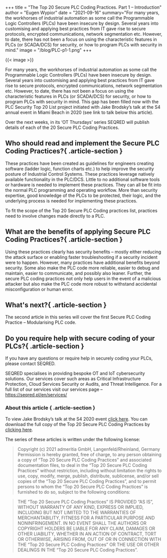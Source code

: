 +++
title = "The Top 20 Secure PLC Coding Practices. Part 1 – Introduction"
author = "Eugen Wypior"
date = "2021-09-16"
summary="For many years, the workhorses of industrial automation as some call the Programmable Logic Controllers (PLCs) have been insecure by design. Several years into customising and applying best practices from IT gave rise to secure protocols, encrypted communications, network segmentation etc. However, to date, there has not been a focus on using the characteristic features in PLCs (or SCADA/DCS) for security, or how to program PLCs with security in mind."
image = "/blog/PLC-p1-1.png"
+++

{{< image >}}

For many years, the workhorses of industrial automation as some call the Programmable Logic Controllers (PLCs) have been insecure by design. Several years into customising and applying best practices from IT gave rise to secure protocols, encrypted communications, network segmentation etc. However, to date, there has not been a focus on using the characteristic features in PLCs (or SCADA/DCS) for security, or how to program PLCs with security in mind. This gap has been filled now with the PLC Security Top 20 List project initiated with Jake Brodsky’s talk at the S4 annual event in Miami Beach in 2020 (see link to talk below this article).

Over the next weeks, in its ‘OT Thursdays’ series SEQRED will publish details of each of the 20 Secure PLC Coding Practices.

## Who should read and implement the Secure PLC Coding Practices?{ .article-section }

These practices have been created as guidelines for engineers creating software (ladder logic, function charts etc.) to help improve the security posture of Industrial Control Systems. These practices leverage natively available functionality in the PLC/DCS. Little to no additional software tools or hardware is needed to implement these practices. They can all be fit into the normal PLC programming and operating workflow. More than security expertise, good knowledge of the PLCs to be protected, their logic, and the underlying process is needed for implementing these practices.

To fit the scope of the Top 20 Secure PLC Coding practices list, practices need to involve changes made directly to a PLC.

## What are the benefits of applying Secure PLC Coding Practices?{ .article-section }

Using these practices clearly has security benefits – mostly either reducing the attack surface or enabling faster troubleshooting if a security incident were to happen. However, many practices have additional benefits beyond security. Some also make the PLC code more reliable, easier to debug and maintain, easier to communicate, and possibly also leaner. Further, the secure PLC coding practices not only help users in the event of a malicious attacker but also make the PLC code more robust to withstand accidental misconfiguration or human error.

## What's next?{ .article-section }

The second article in this series will cover the first Secure PLC Coding Practice – Modularising PLC code. 

## Do you require help with secure coding of your PLCs?{ .article-section }

If you have any questions or require help in securely coding your PLCs, please contact SEQRED.

SEQRED specialises in providing bespoke OT and IoT cybersecurity solutions. Our services cover such areas as Critical Infrastructure Protection, Cloud Services Security or Audits, and Threat Intelligence. For a full list of our services visit our services page – https://seqred.pl/en/services/


### About this article { .article-section }

To view Jake Brodsky’s talk at the S4 2020 event [click here](https://www.youtube.com/watch?v=JtsyyTfSP1I). You can download the full copy of the Top 20 Secure PLC Coding Practices by [clicking here](https://plc-security.com/#download).

The series of these articles is written under the following license:


> Copyright (c) 2021 admeritia GmbH, Langenfeld/Rheinland, Germany
> Permission is hereby granted, free of charge, to any person obtaining a copy of “Top 20 Secure PLC Coding Practices” and associated documentation files, to deal in the “Top 20 Secure PLC Coding Practices” without restriction, including without limitation the rights to use, copy, modify, merge, publish, distribute, sublicense, and/or sell copies of the “Top 20 Secure PLC Coding Practices”, and to permit persons to whom the “Top 20 Secure PLC Coding Practices” is furnished to do so, subject to the following conditions:

> THE “Top 20 Secure PLC Coding Practices” IS PROVIDED “AS IS”, WITHOUT WARRANTY OF ANY KIND, EXPRESS OR IMPLIED, INCLUDING BUT NOT LIMITED TO THE WARRANTIES OF MERCHANTABILITY, FITNESS FOR A PARTICULAR PURPOSE AND NONINFRINGEMENT. IN NO EVENT SHALL THE AUTHORS OR COPYRIGHT HOLDERS BE LIABLE FOR ANY CLAIM, DAMAGES OR OTHER LIABILITY, WHETHER IN AN ACTION OF CONTRACT, TORT OR OTHERWISE, ARISING FROM, OUT OF OR IN CONNECTION WITH THE “Top 20 Secure PLC Coding Practices” OR THE USE OR OTHER DEALINGS IN THE “Top 20 Secure PLC Coding Practices”.
